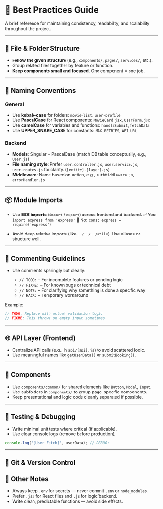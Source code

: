 # 🧭 Best Practices Guide

A brief reference for maintaining consistency, readability, and scalability throughout the project.

---

## 📁 File & Folder Structure

* **Follow the given structure** (e.g., `components/`, `pages/`, `services/`, etc.).
* Group related files together by feature or function.
* **Keep components small and focused**. One component = one job.

---

## 🧩 Naming Conventions

### General

* Use **kebab-case** for folders: `movie-list`, `user-profile`
* Use **PascalCase** for React components: `MovieCard.jsx`, `UserForm.jsx`
* Use **camelCase** for variables and functions: `handleSubmit`, `fetchData`
* Use **UPPER\_SNAKE\_CASE** for constants: `MAX_RETRIES`, `API_URL`

### Backend

* **Models**: Singular + PascalCase (match DB table conceptually, e.g., `User.js`)
* **File naming style**: Prefer `user.controller.js`, `user.service.js`, `user.routes.js` for clarity.
  (`[entity].[layer].js`)
* **Middleware**: Name based on action, e.g., `authMiddleware.js`, `errorHandler.js`

---

## 📦 Module Imports

* Use **ES6 imports** (`import` / `export`) across frontend and backend.
  ✅ Yes: `import express from 'express'`
  🚫 No: `const express = require('express')`

* Avoid deep relative imports (like `../../../utils`). Use aliases or structure well.

---

## 💬 Commenting Guidelines

* Use comments sparingly but clearly:

  * `// TODO:` – For incomplete features or pending logic
  * `// FIXME:` – For known bugs or technical debt
  * `// NOTE:` – For clarifying why something is done a specific way
  * `// HACK:` – Temporary workaround

Example:

```js
// TODO: Replace with actual validation logic
// FIXME: This throws on empty input sometimes
```

---

## 🌐 API Layer (Frontend)

* Centralize API calls (e.g., in `api/[api].js`) to avoid scattered logic.
* Use meaningful names like `getUserData()` or `submitBooking()`.

---

## 🎨 Components

* Use `components/common/` for shared elements like `Button`, `Modal`, `Input`.
* Use subfolders in `components/` to group page-specific components.
* Keep presentational and logic code cleanly separated if possible.

---

## 🧪 Testing & Debugging

* Write minimal unit tests where critical (if applicable).
* Use clear console logs (remove before production).

```js
console.log('[User Fetch]', userData); // DEBUG:
```

---

## 🧪 Git & Version Control

## 📄 Other Notes

* Always keep `.env` for secrets — never commit `.env` or `node_modules`.
* Prefer `.jsx` for React files and `.js` for logic/backend.
* Write clean, predictable functions — avoid side effects.
